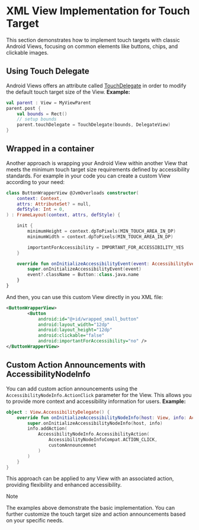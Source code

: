 # XML View Implementation for Touch Target

This section demonstrates how to implement touch targets with classic Android Views, focusing on common elements like buttons, chips, and clickable images.

## Using Touch Delegate

Android Views offers an attribute called [TouchDelegate](https://developer.android.com/reference/android/view/View#setTouchDelegate(android.view.TouchDelegate)) in order to modify the default touch target size of the View.
**Example:**
```kotlin
val parent : View = MyViewParent
parent.post { 
    val bounds = Rect()
    // setup bounds
    parent.touchDelegate = TouchDelegate(bounds, DelegateView)
}
```

## Wrapped in a container

Another approach is wrapping your Android View within another View that meets the minimum touch target size requirements defined by accessibility standards.
For example in your code you can create a custom View according to your need:
```kotlin
class ButtonWrapperView @JvmOverloads constructor(
    context: Context,
    attrs: AttributeSet? = null,
    defStyle: Int = 0,
) : FrameLayout(context, attrs, defStyle) {

    init {
        minimumHeight = context.dpToPixels(MIN_TOUCH_AREA_IN_DP)
        minimumWidth = context.dpToPixels(MIN_TOUCH_AREA_IN_DP)

        importantForAccessibility = IMPORTANT_FOR_ACCESSIBILITY_YES
    }

    override fun onInitializeAccessibilityEvent(event: AccessibilityEvent?) {
        super.onInitializeAccessibilityEvent(event)
        event?.className = Button::class.java.name
    }
}
```
And then, you can use this custom View directly in you XML file:
```xml
<ButtonWrapperView>
        <Button
            android:id="@+id/wrapped_small_button"
            android:layout_width="12dp"
            android:layout_height="12dp"
            android:clickable="false"
            android:importantForAccessibility="no" />
</ButtonWrapperView>
```

## Custom Action Announcements with AccessibilityNodeInfo

You can add custom action announcements using the `AccessibilityNodeInfo.ActionClick` parameter for the View. This allows you to provide more context and accessibility information for users.
**Example:**
```kotlin
object : View.AccessibilityDelegate() {
    override fun onInitializeAccessibilityNodeInfo(host: View, info: AccessibilityNodeInfo) {
        super.onInitializeAccessibilityNodeInfo(host, info)
        info.addAction(
            AccessibilityNodeInfo.AccessibilityAction(
                AccessibilityNodeInfoCompat.ACTION_CLICK,
                customAnnouncemnet
            )
        )
    }
}
```

This approach can be applied to any View with an associated action, providing flexibility and enhanced accessibility.

>[!NOTE]
>The examples above demonstrate the basic implementation. You can further customize the touch target size and action announcements based on your specific needs.
